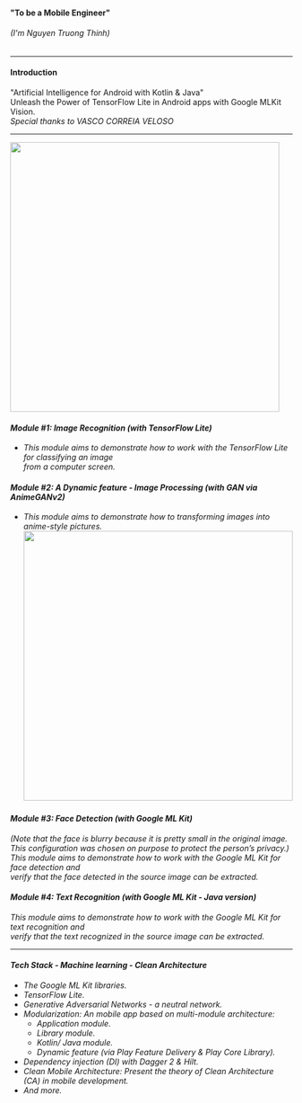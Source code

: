 #### "To be a Mobile Engineer"
###### (I'm Nguyen Truong Thinh)
___
#### Introduction
"Artificial Intelligence for Android with Kotlin & Java"<br>
Unleash the Power of TensorFlow Lite in Android apps with Google MLKit Vision.<br>
<em>Special thanks to VASCO CORREIA VELOSO<em><br>
___
<img src="img/ai_android.gif" height="480"/> <br>

#### Module #1: Image Recognition (with TensorFlow Lite)
- This module aims to demonstrate how to work with the TensorFlow Lite for classifying an image<br>
from a computer screen.<br>
#### Module #2: <em>A Dynamic feature<em> - Image Processing (with GAN via AnimeGANv2)
- This module aims to demonstrate how to transforming images into anime-style pictures.<br>
  <img src="img/img_processing_dynamic_feature.gif" height="480"/> <br>
#### Module #3: Face Detection (with Google ML Kit)
(Note that the face is blurry because it is pretty small in the original image.
<br>This configuration was chosen on purpose to protect the person’s privacy.)
This module aims to demonstrate how to work with the Google ML Kit for face detection and 
<br>verify that the face detected in the source image can be extracted.
#### Module #4: Text Recognition (with Google ML Kit - Java version) 
This module aims to demonstrate how to work with the Google ML Kit for text recognition and 
<br>verify that the text recognized in the source image can be extracted.
___
#### Tech Stack - Machine learning - Clean Architecture
- The Google ML Kit libraries.
- TensorFlow Lite.
- Generative Adversarial Networks - a neutral network.
- Modularization: An mobile app based on multi-module architecture:
    - Application module.
    - Library module.
    - Kotlin/ Java module.
    - Dynamic feature (via Play Feature Delivery & Play Core Library).
- Dependency injection (DI) with Dagger 2 & Hilt.
- Clean Mobile Architecture: Present the theory of Clean Architecture (CA) in mobile development.
- And more.
